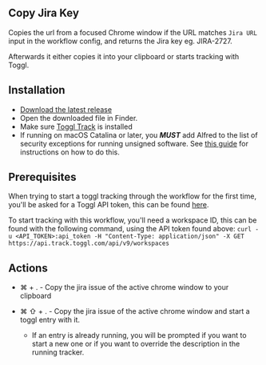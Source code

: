 ## Copy Jira Key
Copies the url from a focused Chrome window if the URL matches `Jira URL` input in the workflow config, and returns the Jira key eg. JIRA-2727.

Afterwards it either copies it into your clipboard or starts tracking with Toggl.

## Installation
* [Download the latest release](https://github.com/atoftegaard-git/alfred-jira-toggl/releases)
* Open the downloaded file in Finder.
* Make sure [Toggl Track](https://toggl.com/track/time-tracking-mac/) is installed
* If running on macOS Catalina or later, you _**MUST**_ add Alfred to the list of security exceptions for running unsigned software. See [this guide](https://github.com/deanishe/awgo/wiki/Catalina) for instructions on how to do this.

## Prerequisites

When trying to start a toggl tracking through the workflow for the first time, you'll be asked for a Toggl API token, this can be found [here](https://track.toggl.com/profile).

To start tracking with this workflow, you'll need a workspace ID, this can be found with the following command, using the API token found above:
`curl -u <API_TOKEN>:api_token -H "Content-Type: application/json" -X GET https://api.track.toggl.com/api/v9/workspaces`

## Actions
* ⌘ + .   - Copy the jira issue of the active chrome window to your clipboard

* ⌘ ⇧ + . - Copy the jira issue of the active chrome window and start a toggl entry with it.
    * If an entry is already running, you will be prompted if you want to start a new one or if you want to override the description in the running tracker.
